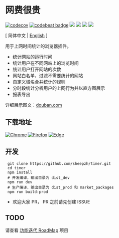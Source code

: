 # 网费很贵

[![codecov](https://codecov.io/gh/sheepzh/timer/branch/main/graph/badge.svg?token=S98QSBSKCR&style=flat-square)](https://codecov.io/gh/sheepzh/timer)
[![codebeat badge](https://codebeat.co/badges/69a88b51-2a07-4944-98dc-603a99d8a9f9)](https://codebeat.co/projects/github-com-sheepzh-timer-main)
[![](https://www.travis-ci.com/sheepzh/timer.svg?branch=main)](https://www.travis-ci.com/sheepzh/timer.svg?branch=main)
[![](https://img.shields.io/badge/dynamic/json?label=active%20users&query=total&url=http%3A%2F%2Fservice-hwdu3hgm-1256916044.gz.apigw.tencentcs.com%2Ftimer%2Fuser%2Fcount&color=red)](http://service-hwdu3hgm-1256916044.gz.apigw.tencentcs.com/timer/user/count)
[![](https://img.shields.io/badge/license-Anti%20996-blue)](https://github.com/996icu/996.ICU)
[![](https://img.shields.io/github/v/release/sheepzh/timer)](https://github.com/sheepzh/timer/releases)

\[ 简体中文 | [English](./README-en.md) \]

用于上网时间统计的浏览器插件。

- 统计网站的运行时间
- 统计用户在不同网站上的浏览时间
- 统计用户打开网站的次数
- 网站白名单，过滤不需要统计的网站
- 自定义域名合并统计的规则
- 分时段统计分析用户的上网行为并以直方图展示
- 报表导出

详细展示图文：[douban.com](https://www.douban.com/group/topic/213888429/)

## 下载地址

[![Chrome](https://img.shields.io/chrome-web-store/v/dkdhhcbjijekmneelocdllcldcpmekmm?label=Google%20Chrome)](https://chrome.google.com/webstore/detail/%E7%BD%91%E8%B4%B9%E5%BE%88%E8%B4%B5-%E4%B8%8A%E7%BD%91%E6%97%B6%E9%97%B4%E7%BB%9F%E8%AE%A1/dkdhhcbjijekmneelocdllcldcpmekmm?hl=zh-CN)
[![Firefox](https://img.shields.io/amo/v/2690100?color=green&label=Mozilla%20Firefox)](https://addons.mozilla.org/zh-CN/firefox/addon/web%E6%99%82%E9%96%93%E7%B5%B1%E8%A8%88/)
[![Edge](https://img.shields.io/badge/dynamic/json?label=Microsoft%20Edge&prefix=v&query=%24.version&url=https%3A%2F%2Fmicrosoftedge.microsoft.com%2Faddons%2Fgetproductdetailsbycrxid%2Ffepjgblalcnepokjblgbgmapmlkgfahc)](https://microsoftedge.microsoft.com/addons/detail/timer-running-browsin/fepjgblalcnepokjblgbgmapmlkgfahc)

## 开发

```
 git clone https://github.com/sheepzh/timer.git
 cd timer
 npm install
 # 开发编译，输出目录为 dist_dev
 npm run dev
 # 生产编译，输出目录为 dist_prod 和 market_packages
 npm run build:prod
```

- 欢迎大家 PR， PR 之前请先创建 ISSUE

## TODO

请查看 [功能迭代 RoadMap](https://github.com/sheepzh/timer/projects/1) 项目
